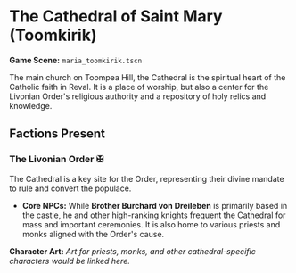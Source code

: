 # The Cathedral of Saint Mary (Toomkirik)

**Game Scene:** `maria_toomkirik.tscn`

The main church on Toompea Hill, the Cathedral is the spiritual heart of the Catholic faith in Reval. It is a place of worship, but also a center for the Livonian Order's religious authority and a repository of holy relics and knowledge.

## Factions Present

### The Livonian Order ✠ 
The Cathedral is a key site for the Order, representing their divine mandate to rule and convert the populace.
-   **Core NPCs:** While **Brother Burchard von Dreileben** is primarily based in the castle, he and other high-ranking knights frequent the Cathedral for mass and important ceremonies. It is also home to various priests and monks aligned with the Order's cause.

**Character Art:**
_Art for priests, monks, and other cathedral-specific characters would be linked here._
